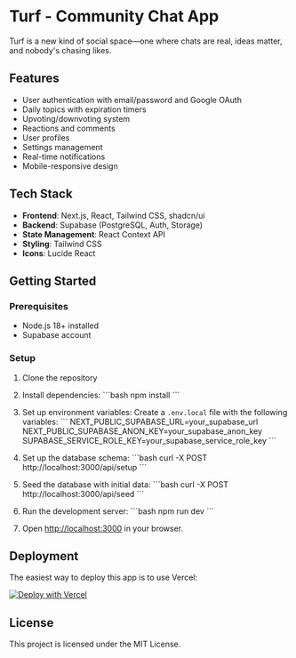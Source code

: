 # Turf - Community Chat App

Turf is a new kind of social space—one where chats are real, ideas matter, and nobody's chasing likes.

## Features

- User authentication with email/password and Google OAuth
- Daily topics with expiration timers
- Upvoting/downvoting system
- Reactions and comments
- User profiles
- Settings management
- Real-time notifications
- Mobile-responsive design

## Tech Stack

- **Frontend**: Next.js, React, Tailwind CSS, shadcn/ui
- **Backend**: Supabase (PostgreSQL, Auth, Storage)
- **State Management**: React Context API
- **Styling**: Tailwind CSS
- **Icons**: Lucide React

## Getting Started

### Prerequisites

- Node.js 18+ installed
- Supabase account

### Setup

1. Clone the repository
2. Install dependencies:
   \`\`\`bash
   npm install
   \`\`\`
3. Set up environment variables:
   Create a `.env.local` file with the following variables:
   \`\`\`
   NEXT_PUBLIC_SUPABASE_URL=your_supabase_url
   NEXT_PUBLIC_SUPABASE_ANON_KEY=your_supabase_anon_key
   SUPABASE_SERVICE_ROLE_KEY=your_supabase_service_role_key
   \`\`\`

4. Set up the database schema:
   \`\`\`bash
   curl -X POST http://localhost:3000/api/setup
   \`\`\`

5. Seed the database with initial data:
   \`\`\`bash
   curl -X POST http://localhost:3000/api/seed
   \`\`\`

6. Run the development server:
   \`\`\`bash
   npm run dev
   \`\`\`

7. Open [http://localhost:3000](http://localhost:3000) in your browser.

## Deployment

The easiest way to deploy this app is to use Vercel:

[![Deploy with Vercel](https://vercel.com/button)](https://vercel.com/new/clone?repository-url=https%3A%2F%2Fgithub.com%2Fyourusername%2Fturf)

## License

This project is licensed under the MIT License.
